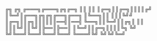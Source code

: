╔╗ ╔╗                    ╔═══╗╔═══╗╔╗╔═╗
║║ ║║                    ║╔═╗║║╔═╗║║║║╔╝
║╚═╝║╔══╗╔╗╔╗╔══╗╔══╗    ║╚══╗║║ ║║║╚╝╝ 
║╔═╗║║╔╗║║║║║║══╣║══╣    ╚══╗║║╚═╝║║╔╗║ 
║║ ║║║╚╝║║╚╝║╠══║╠══║    ║╚═╝║║╔═╗║║║║╚╗
╚╝ ╚╝╚══╝╚══╝╚══╝╚══╝    ╚═══╝╚╝ ╚╝╚╝╚═╝